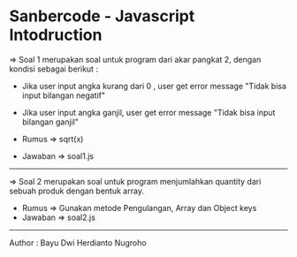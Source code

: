 # Sanbercode - Javascript Intodruction
=> Soal 1 merupakan soal untuk program dari akar pangkat 2, dengan kondisi sebagai berikut :
- Jika user input angka kurang dari 0 , user get error message "Tidak bisa input bilangan negatif" 
- Jika user input angka ganjil, user get error message "Tidak bisa input bilangan ganjil"

- Rumus => sqrt(x)
- Jawaban => soal1.js
---
=> Soal 2 merupakan soal untuk program menjumlahkan quantity dari sebuah produk dengan bentuk array.

- Rumus => Gunakan metode Pengulangan, Array dan Object keys
- Jawaban => soal2.js
---
Author : Bayu Dwi Herdianto Nugroho